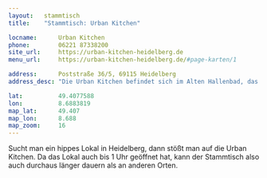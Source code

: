 ```yaml
---
layout:   stammtisch
title:    "Stammtisch: Urban Kitchen"

locname:      Urban Kitchen
phone:        06221 87338200
site_url:     https://urban-kitchen-heidelberg.de
menu_url:     https://urban-kitchen-heidelberg.de/#page-karten/1

address:      Poststraße 36/5, 69115 Heidelberg
address_desc: "Die Urban Kitchen befindet sich im Alten Hallenbad, das sowohl Eingänge auf Seiten der Poststraße und der Bergheimer Straße hat. Haltestelle: Altes Hallenbad (Linien 26, 32, 34, 35)"

lat:          49.4077588
lon:          8.6883819
map_lat:      49.407
map_lon:      8.688
map_zoom:     16
---
```

Sucht man ein hippes Lokal in Heidelberg, dann stößt man auf die Urban Kitchen.
Da das Lokal auch bis 1 Uhr geöffnet hat, kann der Stammtisch also auch
durchaus länger dauern als an anderen Orten.

